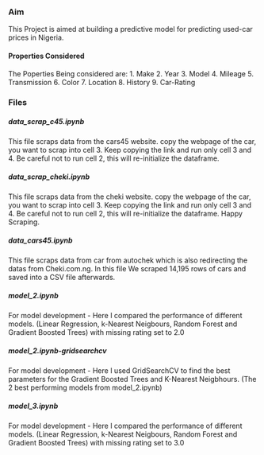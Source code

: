 ### Aim
This Project is aimed at building a predictive model for predicting used-car prices in Nigeria. 

#### Properties Considered
The Poperties Being considered are:
    1. Make
    2. Year
    3. Model
    4. Mileage
    5. Transmission
    6. Color
    7. Location
    8. History
    9. Car-Rating
    
    
### Files
##### data_scrap_c45.ipynb
This file scraps data from the cars45 website. copy the webpage of the car, you want to scrap into cell 3.
Keep copying the link and run only cell 3 and 4. Be careful not to run cell 2, this will re-initialize the dataframe.

##### data_scrap_cheki.ipynb
This file scraps data from the cheki website. copy the webpage of the car, you want to scrap into cell 3.
Keep copying the link and run only cell 3 and 4. Be careful not to run cell 2, this will re-initialize the dataframe.
Happy Scraping. 

##### data_cars45.ipynb
This file scraps data from car from autochek which is also redirecting the datas from Cheki.com.ng. 
In this file We scraped 14,195 rows of cars and saved into a CSV file afterwards. 

##### model_2.ipynb
For model development - Here I compared the performance of different models. (Linear Regression, k-Nearest Neigbours, Random Forest and Gradient Boosted Trees) with missing rating set to 2.0


##### model_2.ipynb-gridsearchcv
For model development - Here I used GridSearchCV to find the best parameters for the Gradient Boosted Trees and K-Nearest Neigbhours.
(The 2 best performing models from model_2.ipynb)

##### model_3.ipynb
For model development - Here I compared the performance of different models. (Linear Regression, k-Nearest Neigbours, Random Forest and Gradient Boosted Trees) with missing rating set to 3.0
